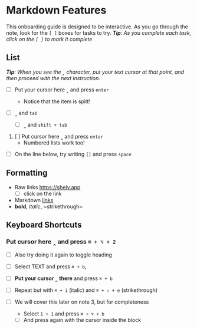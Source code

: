 # Markdown Features

This onboarding guide is designed to be interactive. As you go through the note, look for the `[ ]` boxes for tasks to try.
***Tip**: As you complete each task, click on the `[ ]` to mark it complete*

## List

***Tip**: When you see the ‸ character, put your text cursor at that point, and then proceed with the next instruction.*

- [ ] Put your cursor here ‸ and press `enter`
    * Notice that the item is split!

- [ ] ‸ and `tab`
	* [ ]  ‸ and `shift + tab`

1. [ ] Put cursor here ‸ and press `enter`
    * Numbered lists work too!

- [ ] On the line below, try writing `[]` and press `space`


## Formatting

- Raw links https://shelv.app
	* [ ] click on the link
- Markdown [links](https://shelv.app)
- **bold**, *italic*, ~strikethrough~


## Keyboard Shortcuts

### Put cursor here ‸ and press `⌘ + ⌥ + 2`

- [ ] Also try doing it again to toggle heading

- [ ] Select TEXT and press `⌘ + b`,
- [ ] **Put your cursor ‸ there** and press `⌘ + b`

- [ ] Repeat but with `⌘ + i` (italic) and `⌘ + ⇧ + e` (strikethrough)

- [ ] We will cover this later on note 3, but for completeness
	* Select `1 + 1` and press `⌘ + ⌥ + b`
	* [ ] And press again with the cursor inside the block
